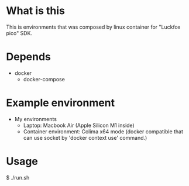 What is this
============
This is environments that was composed by linux container for "Luckfox pico" SDK.

Depends
==============
- docker
  - docker-compose

Example environment
========
- My environments
  - Laptop: Macbook Air (Apple Silicon M1 inside)
  - Container environment: Colima x64 mode (docker compatible that can use socket by 'docker context use' command.)

Usage
===========
$ ./run.sh